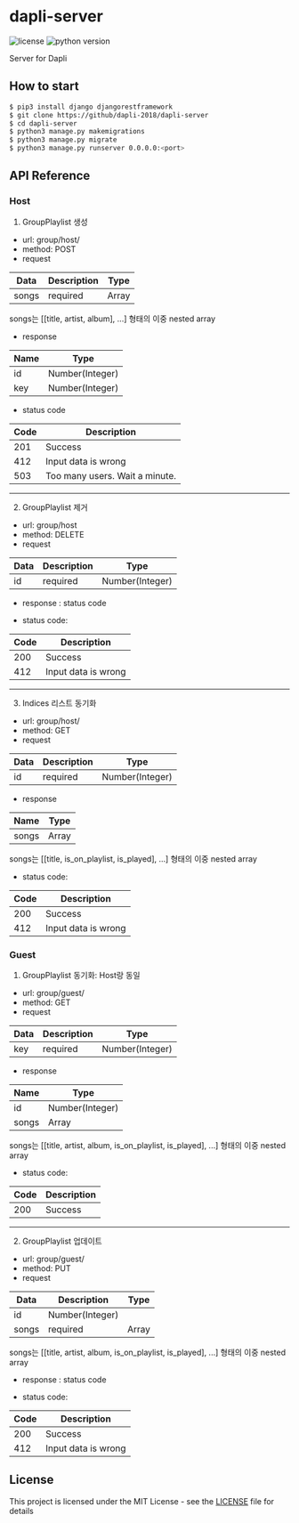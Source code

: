# dapli-server
![license](https://img.shields.io/badge/license-MIT-brightgreen.svg)
![python version](https://img.shields.io/badge/python-3.6-blue.svg)

Server for Dapli

## How to start
```bash
$ pip3 install django djangorestframework
$ git clone https://github/dapli-2018/dapli-server
$ cd dapli-server
$ python3 manage.py makemigrations
$ python3 manage.py migrate
$ python3 manage.py runserver 0.0.0.0:<port>
```


## API Reference

### Host

1. GroupPlaylist 생성

- url: group/host/
- method: POST
- request

|Data|Description|Type|
|---|---|---|
|songs|required|Array|
songs는 [[title, artist, album], ...] 형태의 이중 nested array

- response

|Name|Type|
|---|---|
|id|Number(Integer)|
|key|Number(Integer)|

- status code

|Code|Description|
|---|---|
|201|Success|
|412|Input data is wrong|
|503|Too many users. Wait a minute.|

-----

2. GroupPlaylist 제거

- url: group/host
- method: DELETE
- request

|Data|Description|Type|
|---|---|---|
|id|required|Number(Integer)|

- response : status code

- status code:

|Code|Description|
|---|---|
|200|Success|
|412|Input data is wrong|

-----

3. Indices 리스트 동기화

- url: group/host/
- method: GET
- request

|Data|Description|Type|
|---|---|---|
|id|required|Number(Integer)|

- response

|Name|Type|
|---|---|
|songs|Array|
songs는 [[title, is_on_playlist, is_played], ...] 형태의 이중 nested array

- status code:

|Code|Description|
|---|---|
|200|Success|
|412|Input data is wrong|


### Guest

1. GroupPlaylist 동기화: Host랑 동일

- url: group/guest/
- method: GET
- request

|Data|Description|Type|
|---|---|---|
|key|required|Number(Integer)|

- response

|Name|Type|
|---|---|
|id|Number(Integer)|
|songs|Array|
songs는 [[title, artist, album, is_on_playlist, is_played], ...] 형태의 이중 nested array

- status code:

|Code|Description|
|---|---|
|200|Success|

-----

2. GroupPlaylist 업데이트

- url: group/guest/
- method: PUT
- request

|Data|Description|Type|
|---|---|---|
|id|Number(Integer)|
|songs|required|Array|
songs는 [[title, artist, album, is_on_playlist, is_played], ...] 형태의 이중 nested array

- response : status code

- status code:

|Code|Description|
|---|---|
|200|Success|
|412|Input data is wrong|


## License

This project is licensed under the MIT License - see the [LICENSE](LICENSE) file for details
